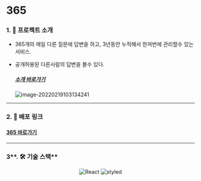 # 365

### 1. 💁 프로젝트 소개

- 365개의 매일 다른 질문에 답변을 하고, 3년동안 누적해서 한꺼번에 관리할수 있는 서비스.

- 공개허용된 다른사람의 답변을 볼수 있다.

  ##### [소개 바로가기](http://front365.s3-website.ap-northeast-2.amazonaws.com/introduce)

  ![image-20220219103134241](C:\Users\GTX1080\AppData\Roaming\Typora\typora-user-images\image-20220219103134241.png)

---

### 2. 🔗 배포 링크

#### [365 바로가기](http://front365.s3-website.ap-northeast-2.amazonaws.com/365)

---

### 3**. 🛠️ 기술 스택**

<p align="center"> <img alt="React" src="https://img.shields.io/badge/react-%2320232a.svg?style=for-the-badge&logo=react&logoColor=%2361DAFB" />
<img alt="styled" src="https://img.shields.io/badge/styled--components-DB7093?style=for-the-badge&logo=styled-components&logoColor=white" />  </p>
